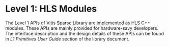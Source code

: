 # Level 1: HLS Modules

The Level 1 APIs of Vitis Sparse Library are implemented as HLS C++ modules. These APIs are mainly provided for hardware-savy developers. The interface description and the design details of these APIs can be found in _L1 Primitives User Guide_ section of the library document.
